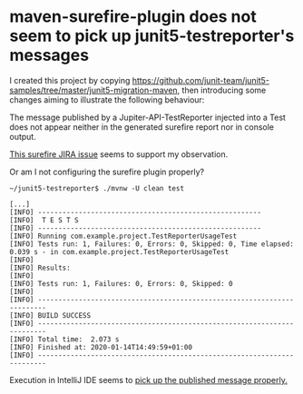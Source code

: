 # maven-surefire-plugin does not seem to pick up junit5-testreporter's messages
I created this project by copying https://github.com/junit-team/junit5-samples/tree/master/junit5-migration-maven, then introducing some
 changes aiming to illustrate the following behaviour: 

The message published by a Jupiter-API-TestReporter injected into a Test does not appear neither in the generated surefire report nor in console output.

[This surefire JIRA issue](https://issues.apache.org/jira/browse/SUREFIRE-1603 "Pass TestReporter entries to the reports generated by
 Surefire") seems to support my observation.
 
 Or am I not configuring the surefire plugin properly?  

`~/junit5-testreporter$ ./mvnw -U clean test`  
```
[...]
[INFO] -------------------------------------------------------
[INFO]  T E S T S
[INFO] -------------------------------------------------------
[INFO] Running com.example.project.TestReporterUsageTest
[INFO] Tests run: 1, Failures: 0, Errors: 0, Skipped: 0, Time elapsed: 0.039 s - in com.example.project.TestReporterUsageTest
[INFO] 
[INFO] Results:
[INFO] 
[INFO] Tests run: 1, Failures: 0, Errors: 0, Skipped: 0
[INFO] 
[INFO] ------------------------------------------------------------------------
[INFO] BUILD SUCCESS
[INFO] ------------------------------------------------------------------------
[INFO] Total time:  2.073 s
[INFO] Finished at: 2020-01-14T14:49:59+01:00
[INFO] ------------------------------------------------------------------------

```
Execution in IntelliJ IDE seems to [pick up the published message properly.](./Test%20Results%20-%20TestReporterUsageTest.html)
